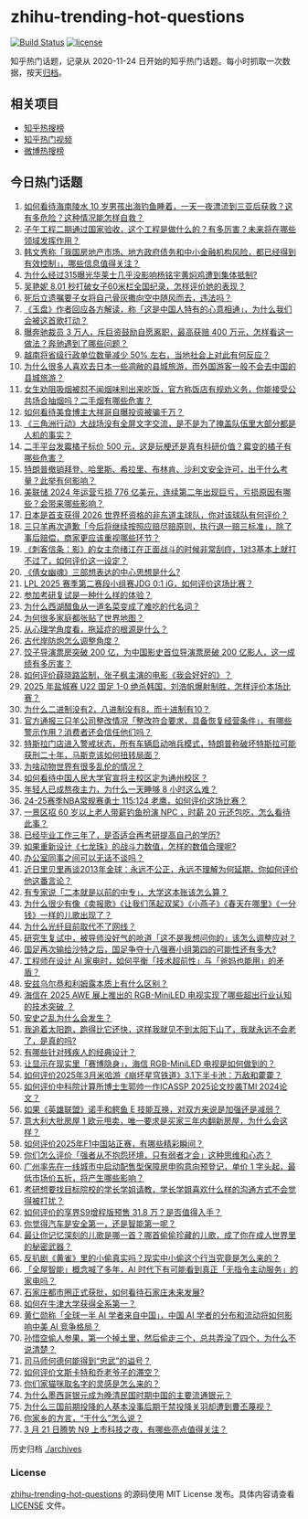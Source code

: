 # zhihu-trending-hot-questions

[![Build Status](https://github.com/justjavac/zhihu-trending-hot-questions/workflows/ci/badge.svg?branch=master)](https://github.com/justjavac/zhihu-trending-hot-questions/actions)
[![license](https://img.shields.io/github/license/justjavac/zhihu-trending-hot-questions)](https://github.com/justjavac/zhihu-trending-hot-questions/blob/master/LICENSE)

知乎热门话题，记录从 2020-11-24
日开始的知乎热门话题。每小时抓取一次数据，按天[归档](./archives)。

## 相关项目

- [知乎热搜榜](https://github.com/justjavac/zhihu-trending-top-search)
- [知乎热门视频](https://github.com/justjavac/zhihu-trending-hot-video)
- [微博热搜榜](https://github.com/justjavac/weibo-trending-hot-search)

## 今日热门话题

<!-- BEGIN -->
<!-- 最后更新时间 Mon Mar 24 2025 09:41:46 GMT+0800 (China Standard Time) -->

1. [如何看待海南陵水 10 岁男孩出海钓鱼睡着，一天一夜漂流到三亚后获救？这有多危险？这种情况能怎样自救？](https://www.zhihu.com/question/15595621918)
1. [子午工程二期通过国家验收，这个工程是做什么的？有多厉害？未来将在哪些领域发挥作用？](https://www.zhihu.com/question/15485397123)
1. [韩文秀称「我国房地产市场、地方政府债务和中小金融机构风险，都已经得到有效控制」，哪些信息值得关注？](https://www.zhihu.com/question/15607180982)
1. [为什么经过315曝光华莱士几乎没影响杨铭宇黄焖鸡遭到集体抵制?](https://www.zhihu.com/question/15446816958)
1. [吴艳妮 8.01 秒打破女子60米栏全国纪录，怎样评价她的表现？](https://www.zhihu.com/question/15627778194)
1. [死后立遗嘱要子女将自己骨灰撒向空中随风而去，违法吗？](https://www.zhihu.com/question/1886386539191316700)
1. [《玉盘》作者回应各方解读，称「这是中国人特有的心意相通」，为什么我们会被这首歌打动？](https://www.zhihu.com/question/15490548065)
1. [曝奔驰裁员 3 万人，斥巨资鼓励自愿离职，最高获赔 400 万元，怎样看这一做法？奔驰遇到了哪些问题？](https://www.zhihu.com/question/15619242556)
1. [越南将省级行政单位数量减少 50% 左右，当地社会上对此有何反应？](https://www.zhihu.com/question/14941693099)
1. [为什么很多人喜欢去日本一些凋敝的县城旅游，而外国游客一般不会去中国的县城旅游？](https://www.zhihu.com/question/15471390148)
1. [女生劝阻吸烟被怼不闻烟味别出来吃饭，官方称饭店有规劝义务，你能接受公共场合抽烟吗？二手烟有哪些危害？](https://www.zhihu.com/question/15602725563)
1. [如何看待美食博主大祥哥自曝投资被骗千万？](https://www.zhihu.com/question/15560222033)
1. [《三角洲行动》大战场没有全屏文字交流，是不是为了掩盖队伍里大部分都是人机的事实？](https://www.zhihu.com/question/681987656)
1. [二手平台发霉橘子标价 500 元，这是玩梗还是真有科研价值？霉变的橘子有哪些危害？](https://www.zhihu.com/question/15539424051)
1. [特朗普撤销拜登、哈里斯、希拉里、布林肯、沙利文安全许可，出于什么考量？此举有何影响？](https://www.zhihu.com/question/15579316464)
1. [美联储 2024 年运营亏损 776 亿美元，连续第二年出现巨亏，亏损原因有哪些？会带来哪些影响？](https://www.zhihu.com/question/15598144409)
1. [日本是首支获得 2026 世界杯资格的非东道主球队，你对该球队有何评价？](https://www.zhihu.com/question/15450786696)
1. [三只羊再次道歉「今后将继续按照应赔尽赔原则，执行退一赔三标准」，除了事后赔偿，商家更应该重视哪些环节？](https://www.zhihu.com/question/15614552198)
1. [《刺客信条：影》的女主奈绪江在正面战斗的时候非常刮痧，1对3基本上就打不过了，如何评价这一设定？](https://www.zhihu.com/question/15285793244)
1. [《倩女幽魂》三部想表达的中心思想是什么?](https://www.zhihu.com/question/380263594)
1. [LPL 2025 赛季第二赛段小组赛JDG 0:1 iG，如何评价这场比赛？](https://www.zhihu.com/question/15621424720)
1. [参加考研复试是一种什么样的体验？](https://www.zhihu.com/question/563062291)
1. [为什么西湖醋鱼从一道名菜变成了难吃的代名词？](https://www.zhihu.com/question/1885609915739006200)
1. [为何很多家庭都张贴了世界地图？](https://www.zhihu.com/question/439647670)
1. [从心理学角度看，拖延症的根源是什么？](https://www.zhihu.com/question/1885997541918741500)
1. [古代岸防炮怎么调整角度？](https://www.zhihu.com/question/15149618370)
1. [饺子导演票房突破 200 亿，为中国影史首位导演票房破 200 亿影人，这一成绩有多厉害？](https://www.zhihu.com/question/15598924149)
1. [如何评价薛晓路监制，张子枫主演的电影《我会好好的》？](https://www.zhihu.com/question/15395498734)
1. [2025 年盐城赛 U22 国足 1-0 绝杀韩国，刘浩帆爆射制胜，怎样评价本场比赛？](https://www.zhihu.com/question/15614771112)
1. [为什么二进制没有2，八进制没有8，而十进制有10？](https://www.zhihu.com/question/15262848006)
1. [官方通报三只羊公司整改情况「整改符合要求，具备恢复经营条件」，有哪些警示作用？消费者还会信任他们吗？](https://www.zhihu.com/question/15610842765)
1. [特斯拉门店进入警戒状态，所有车辆启动哨兵模式，特朗普称破坏特斯拉可能获刑二十年，马斯克该如何扭转局面？](https://www.zhihu.com/question/15513417646)
1. [为啥动物世界有很多乱伦的情况？](https://www.zhihu.com/question/660292151)
1. [如何看待中国人民大学官宣将主校区定为通州校区？](https://www.zhihu.com/question/15496231986)
1. [年轻人已成熬夜主力，为什么一天睡够 8 小时这么难？](https://www.zhihu.com/question/14683686271)
1. [24-25赛季NBA常规赛勇士 115:124 老鹰，如何评价这场比赛？](https://www.zhihu.com/question/15594512721)
1. [一景区招 60 岁以上老人带薪钓鱼扮演 NPC ，时薪 20 元还包吃，怎么看待此事？](https://www.zhihu.com/question/15542326351)
1. [已经毕业工作三年了，是否适合再考研提高自己的学历?](https://www.zhihu.com/question/13793045264)
1. [如果重新设计《七龙珠》的战斗力数值，怎样的数值合理呢?](https://www.zhihu.com/question/427658833)
1. [办公室同事之间可以无话不谈吗？](https://www.zhihu.com/question/618409699)
1. [近日里贝里再谈2013年金球：永远不公正，永远不理解为何延期，你如何评价他这番言论？](https://www.zhihu.com/question/15536117416)
1. [有专家说「二本就是以前的中专」，大学这本账该怎么算？](https://www.zhihu.com/question/661642126)
1. [为什么很少有像《卖报歌》《让我们荡起双桨》《小燕子》《春天在哪里》《一分钱》一样的儿歌出现了？](https://www.zhihu.com/question/347331433)
1. [为什么光纤目前取代不了网线？](https://www.zhihu.com/question/559392305)
1. [研究生复试中，被导师没好气的呛道「这不是我想问你的」该怎么调整应对？](https://www.zhihu.com/question/14566514129)
1. [国足再次输给沙特之后，国足争夺十八强赛小组第四的可能性还有多大?](https://www.zhihu.com/question/15454880324)
1. [工程师在设计 AI 家电时，如何平衡「技术超前性」与「爸妈也能用」的矛盾？](https://www.zhihu.com/question/15322508431)
1. [安兹乌尔恭和利姆露本质上有什么区别？](https://www.zhihu.com/question/316157802)
1. [海信在 2025 AWE 展上推出的 RGB-MiniLED 电视实现了哪些超出行业认知的技术突破 ？](https://www.zhihu.com/question/15257260859)
1. [安史之乱为什么会发生？](https://www.zhihu.com/question/20061123)
1. [我追着太阳跑，跑得比它还快，这样我就见不到太阳下山了，我就永远不会老了，是真的吗?](https://www.zhihu.com/question/14350570126)
1. [有哪些针对残疾人的经典设计？](https://www.zhihu.com/question/21950633)
1. [让显示在现实里「赛博隐身」，海信 RGB-MiniLED 电视是如何做到的？](https://www.zhihu.com/question/15431636856)
1. [如何评价2025年3月米哈游《崩坏星穹铁道》3.1下半卡池：万敌和藿藿？](https://www.zhihu.com/question/15343191350)
1. [如何评价中科院计算所博士生郭帅一作ICASSP 2025论文抄袭TMI 2024论文？](https://www.zhihu.com/question/15498633855)
1. [如果《英雄联盟》诺手和鳄鱼 E 技能互换，对双方来说是加强还是减弱？](https://www.zhihu.com/question/15335865268)
1. [意大利大批房屋 1 欧元甩卖，唯一要求是买家三年内翻新房屋，为什么会这样？](https://www.zhihu.com/question/15355721815)
1. [如何评价2025年F1中国站正赛，有哪些精彩瞬间？](https://www.zhihu.com/question/15568959053)
1. [你们怎么评价「强者从不抱怨环境，只有弱者才会」这种思维和心态？](https://www.zhihu.com/question/14645960318)
1. [广州率先在一线城市中启动配售型保障房申购意向预登记，单价 1 字头起，最低市场价五折，将产生哪些影响？](https://www.zhihu.com/question/15570642490)
1. [考研想要找目标院校的学长学姐请教，学长学姐喜欢什么样的沟通方式不会觉得被打扰？](https://www.zhihu.com/question/14173040870)
1. [如何评价的享界S9增程版预售 31.8 万？是否值得入手？](https://www.zhihu.com/question/15422265628)
1. [你觉得汽车是安全第一，还是智能第一呢？](https://www.zhihu.com/question/663201255)
1. [最让你记忆深刻的儿歌是哪一首？哪首偷偷珍藏的儿歌，成了你在成人世界里的秘密武器？](https://www.zhihu.com/question/15286673987)
1. [反扒剧《黄雀》里的小偷真实吗？现实中小偷这个行当究竟是怎么来的？](https://www.zhihu.com/question/15302930301)
1. [「全屋智能」概念喊了多年，AI 时代下有可能看到真正「无指令主动服务」的家电吗？](https://www.zhihu.com/question/14218867978)
1. [石家庄都市圈正式获批，如何看待石家庄未来发展?](https://www.zhihu.com/question/15408795011)
1. [如何在牛津大学获得全系第一？](https://www.zhihu.com/question/15058969006)
1. [黄仁勋称「全球一半 AI 学者来自中国」，中国 AI 学者的分布和流动将如何影响中美 AI 竞争格局？](https://www.zhihu.com/question/15393941410)
1. [孙悟空偷人参果，第一个掉土里，然后偷走三个，总共弄没了四个，为什么不说清楚？](https://www.zhihu.com/question/10750497343)
1. [司马师何德何能得到“忠武”的谥号？](https://www.zhihu.com/question/14217953255)
1. [如何评价文斯卡特和乔老爷子的滞空？](https://www.zhihu.com/question/491186221)
1. [你们家猫咪取名字的灵感是怎么来的？](https://www.zhihu.com/question/666969974)
1. [为什么墨西哥银元成为晚清民国时期中国的主要流通银元？](https://www.zhihu.com/question/15117613510)
1. [为什么三国前期投降的人基本没事后期于禁投降关羽却遭到曹丕蔑视？](https://www.zhihu.com/question/381833417)
1. [你家乡的方言，“干什么”怎么说？](https://www.zhihu.com/question/13084934421)
1. [3 月 21 日腾势 N9 上市科技之夜，有哪些亮点值得关注？](https://www.zhihu.com/question/15515790633)

<!-- END -->

历史归档 [./archives](./archives)

### License

[zhihu-trending-hot-questions](https://github.com/justjavac/zhihu-trending-hot-questions)
的源码使用 MIT License 发布。具体内容请查看 [LICENSE](./LICENSE) 文件。
